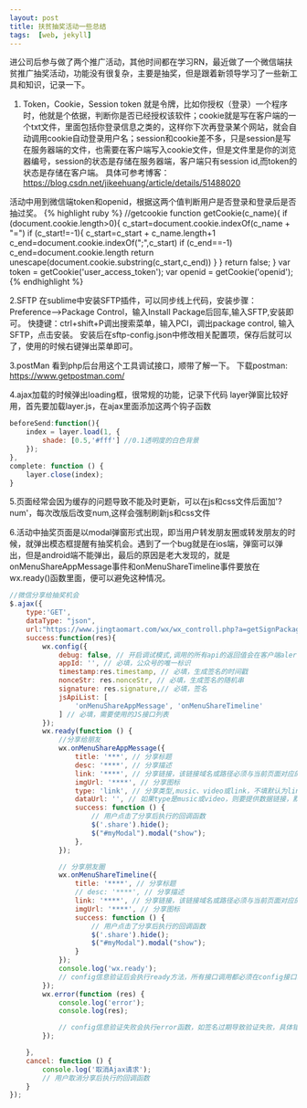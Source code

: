 ```yaml
---
layout: post
title: 扶贫抽奖活动一些总结
tags:  [web, jekyll]
---
```


进公司后参与做了两个推广活动，其他时间都在学习RN，最近做了一个微信端扶贫推广抽奖活动，功能没有很复杂，主要是抽奖，但是跟着新领导学习了一些新工具和知识，记录一下。

1. Token，Cookie，Session
token 就是令牌，比如你授权（登录）一个程序时，他就是个依据，判断你是否已经授权该软件；cookie就是写在客户端的一个txt文件，里面包括你登录信息之类的，这样你下次再登录某个网站，就会自动调用cookie自动登录用户名；session和cookie差不多，只是session是写在服务器端的文件，也需要在客户端写入cookie文件，但是文件里是你的浏览器编号，session的状态是存储在服务器端，客户端只有session id,而token的状态是存储在客户端。
具体可参考博客：https://blog.csdn.net/jikeehuang/article/details/51488020

活动中用到微信端token和openid，根据这两个值判断用户是否登录和登录后是否抽过奖。
{% highlight ruby %}
//getcookie
function getCookie(c_name){
	if (document.cookie.length>0){
		c_start=document.cookie.indexOf(c_name + "=")
		if (c_start!=-1){ 
			c_start=c_start + c_name.length+1 
			c_end=document.cookie.indexOf(";",c_start)
			if (c_end==-1) c_end=document.cookie.length
				return unescape(document.cookie.substring(c_start,c_end))
		} 
	}
	return false;
}
var token  = getCookie('user_access_token');
var openid = getCookie('openid');
{% endhighlight %}

2.SFTP
在sublime中安装SFTP插件，可以同步线上代码，安装步骤：
Preference-->Package Control，输入Install Package后回车,输入SFTP,安装即可。
快捷键：ctrl+shift+P调出搜索菜单，输入PCI，调出package control, 输入SFTP，点击安装。
安装后在sftp-config.json中修改相关配置项，保存后就可以了，使用的时候右键弹出菜单即可。

3.postMan
看到php后台用这个工具调试接口，顺带了解一下。
下载postman: https://www.getpostman.com/ 

4.ajax加载的时候弹出loading框，很常规的功能，记录下代码
layer弹窗比较好用，首先要加载layer.js，在ajax里面添加这两个钩子函数
~~~javascript
beforeSend:function(){
    index = layer.load(1, {
        shade: [0.5,'#fff'] //0.1透明度的白色背景
    });
},
complete: function () {
    layer.close(index);
}
~~~

5.页面经常会因为缓存的问题导致不能及时更新，可以在js和css文件后面加'?num'，每次改版后改变num,这样会强制刷新js和css文件

6.活动中抽奖页面是以modal弹窗形式出现，即当用户转发朋友圈或转发朋友的时候，就弹出模态框提醒有抽奖机会。遇到了一个bug就是在ios端，弹窗可以弹出，但是android端不能弹出，最后的原因是老大发现的，就是onMenuShareAppMessage事件和onMenuShareTimeline事件要放在wx.ready()函数里面，便可以避免这种情况。
~~~javascript
//微信分享给抽奖机会
$.ajax({
    type:'GET',
    dataType: "json",
    url:"https://www.jingtaomart.com/wx/wx_controll.php?a=getSignPackage",
    success:function(res){
        wx.config({
            debug: false, // 开启调试模式,调用的所有api的返回值会在客户端alert出来，若要查看传入的参数，可以在pc端打开，参数信息会通过log打出，仅在pc端时才会打印。
            appId: '', // 必填，公众号的唯一标识
            timestamp:res.timestamp, // 必填，生成签名的时间戳
            nonceStr: res.nonceStr, // 必填，生成签名的随机串
            signature: res.signature,// 必填，签名
            jsApiList: [
                'onMenuShareAppMessage', 'onMenuShareTimeline'
            ] // 必填，需要使用的JS接口列表
        });
        wx.ready(function () {
            //分享给朋友
            wx.onMenuShareAppMessage({
                title: '***', // 分享标题
                desc: '****', // 分享描述
                link: '****', // 分享链接，该链接域名或路径必须与当前页面对应的公众号JS安全域名一致
                imgUrl: '****', // 分享图标
                type: 'link', // 分享类型,music、video或link，不填默认为link
                dataUrl: '', // 如果type是music或video，则要提供数据链接，默认为空
                success: function () {
                    // 用户点击了分享后执行的回调函数
                    $('.share').hide();
                    $("#myModal").modal("show");
                },
            });

            // 分享朋友圈
            wx.onMenuShareTimeline({
                title: '****', // 分享标题
                // desc: '****', // 分享描述
                link: '****', // 分享链接，该链接域名或路径必须与当前页面对应的公众号JS安全域名一致
                imgUrl: '****', // 分享图标
                success: function () {
                    // 用户点击了分享后执行的回调函数
                    $('.share').hide();
                    $("#myModal").modal("show");
                }
            });
            console.log('wx.ready');
            // config信息验证后会执行ready方法，所有接口调用都必须在config接口获得结果之后，config是一个客户端的异步操作，所以如果需要在页面加载时就调用相关接口，则须把相关接口放在ready函数中调用来确保正确执行。对于用户触发时才调用的接口，则可以直接调用，不需要放在ready函数中。
        });
        wx.error(function (res) {
            console.log('error');
            console.log(res);

            // config信息验证失败会执行error函数，如签名过期导致验证失败，具体错误信息可以打开config的debug模式查看，也可以在返回的res参数中查看，对于SPA可以在这里更新签名。
        });

    },
    cancel: function () {
        console.log('取消Ajax请求');
        // 用户取消分享后执行的回调函数
    }
});
~~~














